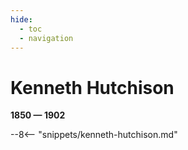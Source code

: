 ```yaml
---
hide:
  - toc
  - navigation 
---
```


# Kenneth Hutchison

**1850 — 1902**

--8<-- "snippets/kenneth-hutchison.md"
